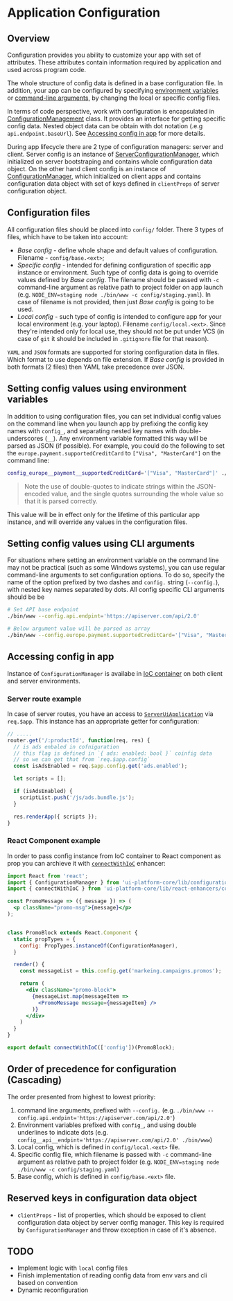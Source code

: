 # Application Configuration

## Overview
Configuration provides you ability to customize your app with set of attributes. These attributes contain information required by application and used across program code.

The whole structure of config data is defined in a base configuration file. In addition, your app can be configured by specifying [environment variables](#setting-config-values-using-environment-variables) or [command-line arguments](#setting-config-values-using-cli-arguments), by changing the local or specific config files.

In terms of code perspective, work with configuration is encapsulated in [ConfigurationManagement](https://github.com/dynamic-talks/ui-platform-core/blob/master/lib/configuration-manager/modules/ConfigurationManager.js) class. It provides an interface for getting specific config data. Nested object data can be obtain with dot notation (.e.g `api.endpoint.baseUrl`). See [Accessing config in app](#accessing-config-in-app) for more details.

During app lifecycle there are 2 type of configuration managers: server and client. Server config is an instance of [ServerConfigurationManager](https://github.com/dynamic-talks/ui-platform-core/blob/master/lib/configuration-manager/modules/ServerConfigurationManager.js), which initialized on server bootstraping and contains whole configuration data object. On the other hand client config is an instance of [ConfigurationManager](https://github.com/dynamic-talks/ui-platform-core/blob/master/lib/configuration-manager/modules/ConfigurationManager.js), which initialized on client apps and contains configuration data object with set of keys defined in `clientProps` of server configuration object.


## Configuration files
All configuration files should be placed into `config/` folder. There 3 types of files, which have to be taken into account:
- _Base config_ - define whole shape and default values of configuration. Filename - `config/base.<ext>`;
- _Specific config_ - intended for defining configuration of specific app instance or environment. Such type of config data is going to override values defined by _Base config_. The filename should be passed with `-c` command-line argument as relative path to project folder on app launch (e.g. `NODE_ENV=staging node ./bin/www -c config/staging.yaml`). In case of filename is not provided, then just _Base config_ is going to be used.
- _Local config_ - such type of config is intended to configure app for your local environment (e.g. your laptop). Filename `config/local.<ext>`.  Since they're intended only for local use, they should not be put under VCS (in case of `git` it should be included in `.gitignore` file for that reason).

`YAML` and `JSON` formats are supported for storing configuration data in files. Which format to use depends on file extension. If _Base config_ is provided in both formats (2 files) then YAML take precedence over JSON.


## Setting config values using environment variables
In addition to using configuration files, you can set individual config values on the command line when you launch app by prefixing the config key names with `config_`, and separating nested key names with double-underscores (`__`). Any environment variable formatted this way will be parsed as JSON (if possible). For example, you could do the following to set the `europe.payment.supportedCreditCard` to `["Visa", "MasterCard"]` on the command line:
```bash
config_europe__payment__supportedCreditCard='["Visa", "MasterCard"]' ./bin/www -c config/dev.yaml
```
> Note the use of double-quotes to indicate strings within the JSON-encoded value, and the single quotes surrounding the whole value so that it is parsed correctly.

This value will be in effect only for the lifetime of this particular app instance, and will override any values in the configuration files.


## Setting config values using CLI arguments
For situations where setting an environment variable on the command line may not be practical (such as some Windows systems), you can use regular command-line arguments to set configuration options. To do so, specify the name of the option prefixed by two dashes and `config.` string (`--config.`), with nested key names separated by dots. All config specific CLI arguments should be be
```bash
# Set API base endpoint
./bin/www --config.api.endpint='https://apiserver.com/api/2.0'

# Below argument value will be parsed as array
./bin/www --config.europe.payment.supportedCreditCard='["Visa", "MasterCard"]'
```

## Accessing config in app
Instance of `ConfigurationManager` is availabe in [IoC container](./dependency-injection.md) on both client and server environments.

### Server route example
In case of server routes, you have an access to [`ServerUiApplication`](https://github.com/dynamic-talks/ui-platform-core/blob/master/lib/ui-application/server.ui-application.js) via `req.$app`. This instance has an appropriate getter for configuration:

```javascript
// .....
router.get('/:productId', function(req, res) {
  // is ads enbaled in cofniguration
  // this flag is defined in `{ ads: enabled: bool }` coinfig data
  // so we can get that from `req.$app.config`
  const isAdsEnabled = req.$app.config.get('ads.enabled');

  let scripts = [];

  if (isAdsEnabled) {
    scriptList.push('/js/ads.bundle.js');
  }

  res.renderApp({ scripts });
}
```
### React Component example
In order to pass config instance from IoC container to React component as prop you can archieve it with [`connectWithIoC`](https://github.com/dynamic-talks/ui-platform-core/blob/master/lib/react-enhancers/connectWithIoC.js) enhancer:

```jsx
import React from 'react';
import { ConfigurationManager } from 'ui-platform-core/lib/configuration-manager/ConfigurationManager';
import { connectWithIoC } from 'ui-platform-core/lib/react-enhancers/connectWithIoC';

const PromoMessage => ({ message }) => (
  <p className="promo-msg">{message}</p>
);


class PromoBlock extends React.Component {
  static propTypes = {
    config: PropTypes.instanceOf(ConfigurationManager),
  }

  render() {
    const messageList = this.config.get('markeing.campaigns.promos');

    return (
      <div className="promo-block">
        {messageList.map(messageItem =>
          <PromoMessage message={messageItem} />
        )}
      </div>
    )
  }
}

export default connectWithIoC(['config'])(PromoBlock);
```



## Order of precedence for configuration (Cascading)
The order presented from highest to lowest priority:
1. command line arguments, prefixed with `--config.` (e.g. `./bin/www --config.api.endpint='https://apiserver.com/api/2.0'`)
2. Environment variables prefixed with `config_`, and using double underlines to indicate dots (e.g. `config__api__endpint='https://apiserver.com/api/2.0' ./bin/www`)
3. Local config, which is defined in `config/local.<ext>` file.
4. Specific config file, which filename is passed with `-c` command-line argument as relative path to project folder (e.g. `NODE_ENV=staging node ./bin/www -c config/staging.yaml`)
5. Base config, which is defined in `config/base.<ext>` file.


## Reserved keys in configuration data object
- `clientProps` - list of properties, which should be exposed to client configuration data object by server config manager. This key is required by `ConfigurationManager` and throw exception in case of it's absence.

## TODO
 - Implement logic with `local` config files
 - Finish implementation of reading config data from env vars and cli based on convention
 - Dynamic reconfiguration
